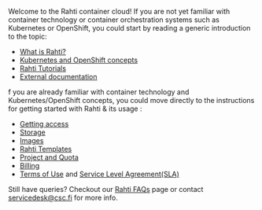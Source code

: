 Welcome to the Rahti container cloud! If you are not yet
familiar with container technology or container orchestration systems such as
Kubernetes or OpenShift, you could start by reading a generic introduction to
the topic:

  * [What is Rahti?](/cloud/rahti/rahti-what-is/)
  * [Kubernetes and OpenShift concepts](/cloud/rahti/concepts/)
  * [Rahti Tutorials](/cloud/rahti/tutorials/)
  * [External documentation ](/cloud/rahti/ext_docs/)

f you are already familiar with container technology and Kubernetes/OpenShift concepts,
you could move directly to the instructions for getting started with Rahti & its usage :

  * [Getting access](/cloud/rahti/access/)
  * [Storage](/cloud/rahti/storage/)
  * [Images](/cloud/rahti/images/overview/)
  * [Rahti Templates](/cloud/rahti/template-docs/)
  * [Project and Quota](/cloud/rahti/usage/projects_and_quota/)
  * [Billing](/cloud/rahti/billing/)
  * [Terms of Use](/cloud/rahti/agreements/terms_of_use/) and [Service Level Agreement(SLA)](/cloud/rahti/agreements/sla/)

Still have queries? Checkout our [Rahti FAQs](/support/faq/#rahti) page or contact <servicedesk@csc.fi> for more info.
